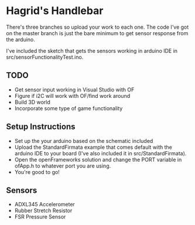 # Hagrid's Handlebar

There's three branches so upload your work to each one. The code I've got on the master branch is just the bare minimum to get sensor response from the arduino.

I've included the sketch that gets the sensors working in arduino IDE in src/sensorFunctionalityTest.ino.

## TODO
- Get sensor input working in Visual Studio with OF
- Figure if i2C will work with OF/find work around
- Build 3D world
- Incorporate some type of game functionality

## Setup Instructions

- Set up the your arduino based on the schematic included
- Upload the StandardFirmata example that comes default with the arduino IDE to your board (I've also included it in src/StandardFirmata).
- Open the openFrameworks solution and change the PORT variable in ofApp.h to whatever port you are using.
- You're good to go!

## Sensors

- ADXL345 Accelerometer
- Rubber Stretch Resistor
- FSR Pressure Sensor
